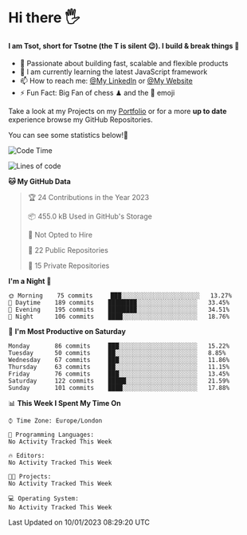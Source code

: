 # Hi there :raised_hand_with_fingers_splayed:
#### I am Tsot, short for Tsotne (the T is silent :wink:). I build & break things :space_invader:
- :telescope: Passionate about building fast, scalable and flexible products
- :seedling: I am currently learning the latest JavaScript framework 
- :mailbox: How to reach me: [@My LinkedIn](https://www.linkedin.com/in/tsotne-gvadzabia/) or [@My Website](https://tsotne.co.uk/contact)
- :zap: Fun Fact: Big Fan of chess ♟ and the 👾 emoji

Take a look at my Projects on my [Portfolio](https://tsotne.co.uk/) or for a more **up to date** experience browse my GitHub Repositories.

You can see some statistics below!:space_invader:
<!--START_SECTION:waka-->
![Code Time](http://img.shields.io/badge/Code%20Time-761%20hrs%202%20mins-blue)

![Lines of code](https://img.shields.io/badge/From%20Hello%20World%20I%27ve%20Written-650%20Thousand%20lines%20of%20code-blue)

**🐱 My GitHub Data** 

> 🏆 24 Contributions in the Year 2023
 > 
> 📦 455.0 kB Used in GitHub's Storage 
 > 
> 🚫 Not Opted to Hire
 > 
> 📜 22 Public Repositories 
 > 
> 🔑 15 Private Repositories  
 > 
**I'm a Night 🦉** 

```text
🌞 Morning    75 commits     ███░░░░░░░░░░░░░░░░░░░░░░   13.27% 
🌆 Daytime    189 commits    ████████░░░░░░░░░░░░░░░░░   33.45% 
🌃 Evening    195 commits    ████████░░░░░░░░░░░░░░░░░   34.51% 
🌙 Night      106 commits    ████░░░░░░░░░░░░░░░░░░░░░   18.76%

```
📅 **I'm Most Productive on Saturday** 

```text
Monday       86 commits     ███░░░░░░░░░░░░░░░░░░░░░░   15.22% 
Tuesday      50 commits     ██░░░░░░░░░░░░░░░░░░░░░░░   8.85% 
Wednesday    67 commits     ███░░░░░░░░░░░░░░░░░░░░░░   11.86% 
Thursday     63 commits     ██░░░░░░░░░░░░░░░░░░░░░░░   11.15% 
Friday       76 commits     ███░░░░░░░░░░░░░░░░░░░░░░   13.45% 
Saturday     122 commits    █████░░░░░░░░░░░░░░░░░░░░   21.59% 
Sunday       101 commits    ████░░░░░░░░░░░░░░░░░░░░░   17.88%

```


📊 **This Week I Spent My Time On** 

```text
⌚︎ Time Zone: Europe/London

💬 Programming Languages: 
No Activity Tracked This Week

🔥 Editors: 
No Activity Tracked This Week

🐱‍💻 Projects: 
No Activity Tracked This Week

💻 Operating System: 
No Activity Tracked This Week

```


 Last Updated on 10/01/2023 08:29:20 UTC
<!--END_SECTION:waka-->
